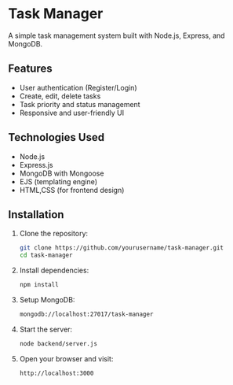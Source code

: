 # Task Manager

A simple task management system built with Node.js, Express, and MongoDB.

## Features

- User authentication (Register/Login)
- Create, edit, delete tasks
- Task priority and status management
- Responsive and user-friendly UI

## Technologies Used

- Node.js
- Express.js
- MongoDB with Mongoose
- EJS (templating engine)
- HTML,CSS (for frontend design)

## Installation

1. Clone the repository:

   ```bash
   git clone https://github.com/yourusername/task-manager.git
   cd task-manager

2. Install dependencies:

   ```bash
   npm install

3. Setup MongoDB:

   ```bash
   mongodb://localhost:27017/task-manager

4. Start the server:
   
   ```bash
   node backend/server.js

5. Open your browser and visit:
   
   ```bash
   http://localhost:3000

   
